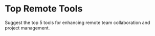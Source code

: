 # Top Remote Tools

Suggest the top 5 tools for enhancing remote team collaboration and project management.

